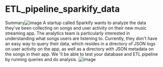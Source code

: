 # ETL_pipeline_sparkify_data
Summary![image](https://github.com/Nivedite/ETL_pipeline_sparkify_data/assets/119088003/42222b35-e0c7-408b-98fd-64afc29dffc4)
A startup called Sparkify wants to analyze the data they've been collecting on songs and user activity on their new music streaming app. The analytics team is particularly interested in understanding what songs users are listening to. Currently, they don't have an easy way to query their data, which resides in a directory of JSON logs on user activity on the app, as well as a directory with JSON metadata on the songs in their app. We 'll be able to test your database and ETL pipeline by running queries and do analysis.
![image](https://github.com/Nivedite/ETL_pipeline_sparkify_data/assets/119088003/7b8dd626-ce32-4660-9d08-f18346f17a75)
